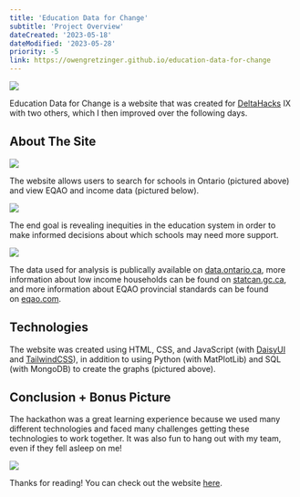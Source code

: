 ```yaml
---
title: 'Education Data for Change'
subtitle: 'Project Overview'
dateCreated: '2023-05-18'
dateModified: '2023-05-28'
priority: -5
link: https://owengretzinger.github.io/education-data-for-change
---
```


![](https://i.imgur.com/BSaxpSe.png)

Education Data for Change is a website that was created for [DeltaHacks](https://deltahacks.com/) IX with two others, which I then improved over the following days. 

## About The Site 

![](https://i.imgur.com/yZKmYxh.png)

The website allows users to search for schools in Ontario (pictured above) and view EQAO and income data (pictured below).

![](https://i.imgur.com/EDjUtJW.png)

 The end goal is revealing inequities in the education system in order to make informed decisions about which schools may need more support.

![](https://i.imgur.com/189AuEt.png)

The data used for analysis is publically available on [data.ontario.ca](https://data.ontario.ca/en/dataset/school-information-and-student-demographics), more information about low income households can be found on [statcan.gc.ca](https://www150.statcan.gc.ca/t1/tbl1/en/tv.action?pid=1110024101), and more information about EQAO provincial standards can be found on [eqao.com](https://www.eqao.com/explanation-of-terms/).

## Technologies 

The website was created using HTML, CSS, and JavaScript (with [DaisyUI](https://daisyui.com/) and [TailwindCSS](https://tailwindcss.com/)), in addition to using Python (with MatPlotLib) and SQL (with MongoDB) to create the graphs (pictured above). 

## Conclusion + Bonus Picture 

The hackathon was a great learning experience because we used many different technologies and faced many challenges getting these technologies to work together. It was also fun to hang out with my team, even if they fell asleep on me!

![](https://i.imgur.com/DN2K9fg.jpg)

Thanks for reading! You can check out the website [here](https://owengretzinger.github.io/education-data-for-change).